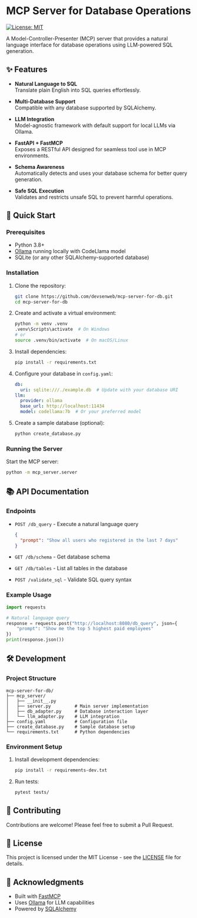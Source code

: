 # MCP Server for Database Operations 

[![License: MIT](https://img.shields.io/badge/License-MIT-yellow.svg)](https://opensource.org/licenses/MIT)

A Model-Controller-Presenter (MCP) server that provides a natural language interface for database operations using LLM-powered SQL generation.

## ✨ Features

- **Natural Language to SQL**  
  Translate plain English into SQL queries effortlessly.

- **Multi-Database Support**  
  Compatible with any database supported by SQLAlchemy.

- **LLM Integration**  
  Model-agnostic framework with default support for local LLMs via Ollama.

- **FastAPI + FastMCP**  
  Exposes a RESTful API designed for seamless tool use in MCP environments.

- **Schema Awareness**  
  Automatically detects and uses your database schema for better query generation.

- **Safe SQL Execution**  
  Validates and restricts unsafe SQL to prevent harmful operations.

## 🚀 Quick Start

### Prerequisites

- Python 3.8+
- [Ollama](https://ollama.ai/) running locally with CodeLlama model
- SQLite (or any other SQLAlchemy-supported database)

### Installation

1. Clone the repository:
   ```bash
   git clone https://github.com/devsenweb/mcp-server-for-db.git
   cd mcp-server-for-db
   ```

2. Create and activate a virtual environment:
   ```bash
   python -m venv .venv
   .venv\Scripts\activate  # On Windows
   # or
   source .venv/bin/activate  # On macOS/Linux
   ```

3. Install dependencies:
   ```bash
   pip install -r requirements.txt
   ```

4. Configure your database in `config.yaml`:
   ```yaml
   db:
     uri: sqlite:///./example.db  # Update with your database URI
   llm:
     provider: ollama
     base_url: http://localhost:11434
     model: codellama:7b  # Or your preferred model
   ```

5. Create a sample database (optional):
   ```bash
   python create_database.py
   ```

### Running the Server

Start the MCP server:
```bash
python -m mcp_server.server
```

## 📚 API Documentation

### Endpoints

- `POST /db_query` - Execute a natural language query
  ```json
  {
    "prompt": "Show all users who registered in the last 7 days"
  }
  ```

- `GET /db/schema` - Get database schema
- `GET /db/tables` - List all tables in the database
- `POST /validate_sql` - Validate SQL query syntax

### Example Usage

```python
import requests

# Natural language query
response = requests.post("http://localhost:8080/db_query", json={
    "prompt": "Show me the top 5 highest paid employees"
})
print(response.json())
```

## 🛠️ Development

### Project Structure

```
mcp-server-for-db/
├── mcp_server/
│   ├── __init__.py
│   ├── server.py         # Main server implementation
│   ├── db_adapter.py     # Database interaction layer
│   └── llm_adapter.py    # LLM integration
├── config.yaml           # Configuration file
├── create_database.py    # Sample database setup
└── requirements.txt      # Python dependencies
```

### Environment Setup

1. Install development dependencies:
   ```bash
   pip install -r requirements-dev.txt
   ```

2. Run tests:
   ```bash
   pytest tests/
   ```

## 🤝 Contributing

Contributions are welcome! Please feel free to submit a Pull Request.

## 📄 License

This project is licensed under the MIT License - see the [LICENSE](LICENSE) file for details.

## 🙏 Acknowledgments

- Built with [FastMCP](https://github.com/yourusername/fastmcp)
- Uses [Ollama](https://ollama.ai/) for LLM capabilities
- Powered by [SQLAlchemy](https://www.sqlalchemy.org/)
